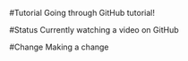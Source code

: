 #Tutorial
Going through GitHub tutorial!

#Status
Currently watching a video on GitHub

#Change
Making a change


